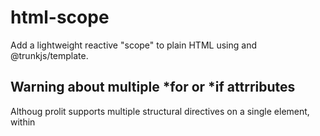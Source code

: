 # html-scope

Add a lightweight reactive "scope" to plain HTML using <tj-html-scope> and @trunkjs/template.

## Warning about multiple *for or *if attrributes

Althoug prolit supports multiple structural directives on a single element, within <template> elements, the 
second and further directives will not be rendered in the DOM.
This is a limitation of the HTML parser and not a bug in prolit. To work around this, you can use nested elements 

## Quick start

```html
<prolit-scope update-on="change keyup" init='{ "name": "World", "repeatCount": 3 }'>
  <template>
      <h1>{{ title }}</h1>

      <!-- property + boolean + class/style + event -->
      <button
          @click="count++; $update()"
          ?disabled="busy"
          ~class="{ active: count > 0 }"
          ~style="{ color: busy ? 'gray' : 'blue' }"
      >
          Clicked {{ count }}x
      </button>

      <!-- interpolation in attribute (quoted) -->
      <div title="Items: {{ todos.length }}"></div>

      <!-- multiple structural directives on one element (left-to-right) -->
      <!-- order: *if then *for -> if gates the loop -->
      <ul>
          <li *if="todos.length" *for="t of todos; t.id">
              {{$index}}: {{ t.text }}
          </li>
      </ul>

      <!-- order: *for then *if -> loop first, filter per item -->
      <ul>
          <li *for="t of todos" *if="t.text.startsWith('B')">
              {{ t.text }}
          </li>
      </ul>

      <!-- nested loops by repeating *for -->
      <ul>
          <li *for="row of matrix" *catch="" *for="cell of row">{{ $index }}:{{ cell }}</li>
      </ul>

      <!-- object iteration with 'in' and $index -->
      <ul>
          <li *for="k in obj">{{ $index }}:{{ k }}={{ obj[k] }}</li>
      </ul>

      <!-- *do and *log -->
      <p *do="greet = 'Hi'">{{ greet }}, user!</p>
      <span *if="debug" *log="todos.length"></span>
      
      <!-- Import another HTML file -->
      <div import-src="/some/other/file.html"></div>
      
  </template>

</prolit-scope>
```

- update-on: space/comma separated events that trigger scope updates from inputs inside the element.
- Inputs with a name attribute are synced into the scope as scope[name] = value.

## init

Initialize or extend the component scope from an evaluated expression. The expression runs in an async context with access to:
- host element (as host), current scope (as scope)
- window, document, console, fetch

Rules:
- The expression must evaluate to an object. That object is shallow-merged into the current scope.
- It is evaluated on connect and whenever the scope-init attribute changes.
- A scope-update event is dispatched after merging.

Examples

- Inline object
  ```html
  <prolit-scope init='{ "name": "Jane", "repeatCount": 2 }'></prolit-scope>
  ```

- From the DOM
  ```html
  <script id="seed" type="application/json">{"name":"Dom","repeatCount":4}</script>
  <prolit-scope init='JSON.parse(document.querySelector("#seed")?.textContent ?? "{}")'></prolit-scope>
  ```

- Remote (async)
  ```html
  <prolit-scope
    init='await fetch("/api/scope").then(r => r.json())'
  ></prolit-scope>
  ```

Notes
- The expression is executed as code. Do not inject untrusted strings.
- If the expression does not return an object, the evaluation will fail and be ignored by the component.

## Events

- scope-update: fired after the scope is extended via scope-init.

## Building

Run `nx build prolit-elements` to build the library.

## Running unit tests

Run `nx test html-scope` to execute the unit tests via Vitest (jsdom environment).

## Template rendering demo

Three ways to initialize scope using scope-init:

- Inline object
  ```html
  <prolit-scope init='{ "name": "World", "repeatCount": 3 }'>
    <template>
      <div *for="i of Array.from({ length: repeatCount })">Hello {{name}}</div>
    </template>
  </prolit-scope>
  ```

- Inline object with scope
  ```html
    <prolit-scope init='{ "name": "World", "repeatCount": 3 }'>
        <template>
        <script type="application/json" scope>
        {
          "title": "Greeting"
        }
        </script>
        <div *for="i of Array.from({ length: repeatCount })">Hello {{title}}</div>
        </template>
    </prolit-scope>
  ```

- From a script element (application/json)
  ```html
  <script id="seed-user" type="application/json">{"name":"Dom","repeatCount":4}</script>
  <prolit-scope
    init='JSON.parse(document.querySelector("#seed-user")?.textContent ?? "{}")'>
    <template>
      <div *for="i of Array.from({ length: repeatCount })">Hi {{name}}</div>
    </template>
  </prolit-scope>
  ```

- External JSON via fetch (async)
  ```html
  <prolit-scope
    init='await fetch("/demo/data/user.json").then(r => r.json())'>
    <template>
      <div *for="i of Array.from({ length: repeatCount })">Welcome {{name}}</div>
    </template>
  </prolit-scope>
  ```

See a full showcase at /demo/template-rendering.html when running the dev server.


## Import another HTML file

You can import another HTML file into your current HTML file using the `import-src` attribute on a `<div>` element. This allows you to modularize your HTML content and reuse components across different pages.

The import will happen before compiling the template, so you can use structural directives like `*for` and `*if` in the imported content.


```html
<div import-src="/path/to/your/file.html"></div>
```

## Import Templates form remote URLs

```html
<prolit-scope src="/path/to/your/file.html"></prolit-scope>
```

Inside the imported file you can also define a scope:

```html
<script type="application/json" scope>
{
  "title": "Hello from remote",
  "items": ["Item 1", "Item 2", "Item 3"]
}
</script>
<ul>
    <li *for="item of items">{{ item }}</li>
</ul>
```

